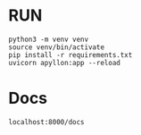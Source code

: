 # RUN
```
python3 -m venv venv
source venv/bin/activate
pip install -r requirements.txt
uvicorn apyllon:app --reload
```

# Docs
```
localhost:8000/docs
```